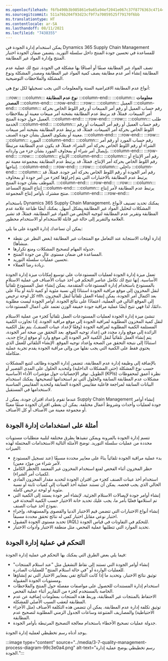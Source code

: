 ```yaml
---
ms.openlocfilehash: f6fb490b3b985861e9a65a94ef2041e067c37f8776363c47144ce85fe6a8cfdd
ms.sourcegitcommit: 511a76b204f93d23cf9f7a70059525f79170f6bb
ms.translationtype: HT
ms.contentlocale: ar-SA
ms.lasthandoff: 08/11/2021
ms.locfileid: "7438355"
---
```

يمكن استخدام إدارة الجودة في Dynamics 365 Supply Chain Management للمساعدة في تحسين جودة المنتج داخل سلسلة التوريد. يتضمن ضمان الجودة اختبار المنتج وإدارة المواد غير المطابقة.

تصف المواد غير المطابقة صنفًا أو أصنافًا بها مشكلة في الجودة. تتيح لك عملية عدم المطابقة إنشاء أمر عدم مطابقة يصف كمية المواد غير المطابقة ومصدر المشكلة ونوع المشكلة والملاحظات التوضيحية.

أنواع عدم المطابقة الافتراضية الستة والمعلومات التي يجب تسجيلها لكل نوع هي:

:::row:::
  :::column:::
    **نوع عدم المطابقة**
  :::column-end:::
  :::column:::
    **معلومات المصدر**
  :::column-end:::
:::row-end:::
:::row:::
  :::column:::
    العميل
  :::column-end:::
  :::column:::
    رقم حساب العميل أو رقم أمر المبيعات أو رقم اللوط الخاص بحركة أمر المبيعات. فمثلاً، قد يرتبط عدم المطابقة بشحنة أمر مبيعات معينة أو بملاحظات العميل حول جودة المنتج.
  :::column-end:::
:::row-end:::
:::row:::
  :::column:::
    طلب الخدمة
  :::column-end:::
  :::column:::
    رقم حساب العميل أو رقم أمر المبيعات أو رقم اللوط الخاص بحركة أمر المبيعات. فمثلاً، قد يرتبط عدم المطابقة بشحنة أمر مبيعات معينة أو بشكوى العميل بشأن جودة الصنف.
  :::column-end:::
:::row-end:::
:::row:::
  :::column:::
    المورد
  :::column-end:::
  :::column:::
    رقم حساب المورد أو رقم أمر الشراء أو رقم اللوط الخاص بحركة أمر الشراء. فمثلاً، قد يكون عدم المطابقة مرتبطًا بإيصال أمر شراء أو بمخاوف المورد بشأن جزء من وارداته.
  :::column-end:::
:::row-end:::
:::row:::
  :::column:::
    الإنتاج
  :::column-end:::
  :::column:::
    رقم أمر الإنتاج أو رقم اللوط الخاص بحركة أمر الإنتاج. فمثلاً، قد يرتبط عدم المطابقة بمجموعة معينة تم إنتاجها.
  :::column-end:::
:::row-end:::
:::row:::
  :::column:::
    ‏‏داخلي
  :::column-end:::
  :::column:::
    رقم أمر الجودة أو رقم اللوط الخاص بحركة أمر جودة. فمثلاً، قد يرتبط عدم المطابقة بالاختبارات التي يتم إجراؤها كجزء من أمر جودة أو بمخاوف الموظف بشأن جودة المنتج.
  :::column-end:::
:::row-end:::
:::row:::
  :::column:::
    إنتاج المنتج المساعد
  :::column-end:::
  :::column:::
    يرتبط عدم المطابقة لأمر إنتاج منتج مشترك بأوامر إنتاج المجموعة.
  :::column-end:::
:::row-end:::


باستخدام Dynamics 365 Supply Chain Management، يمكنك تحديد تصنيف لأنواع المشكلات لتحليل المواد غير المطابقة بشكل أسهل. يمكنك أيضًا طباعة علامة عدم المطابقة وتقرير عدم المطابقة لتوجيه التخلُّص من المواد غير المطابقة. فمثلاً، قد تشير العلامة والتقرير إلى حالة غير قابلة للاستخدام أو الاستخدام محظور.

يمكن أن تساعدك إدارة الجودة على ما يلي:

 -  إدارة أوقات الاستجابة عند التعامل مع المنتجات غير المطابقة (بغض النظر عن نقطة منشأها).
 -  جدولة المهام لتصحيح المشكلات ومنع تكرارها.
 -  المساعدة في ضمان مستوى عالٍ من جودة المنتج.
 -  تحسين عمليات سلسلة التوريد.
 -  زيادة رضا العملاء.

تعمل ميزة إدارة الجودة لعمليات المستودعات على توسيع إمكانات ميزة إدارة الجودة الأساسية. إنها تتيح لك تكامل عناصر التحكم في أخذ عينات الأصناف في عملية الاستلام بالمستودع باستخدام إدارة المستودعات المتقدمة. يمكن إنشاء عمل المستودع تلقائياً لنقل المخزون إلى موقع مراقبة الجودة استنادًا إلى نسبة مئوية أو كمية ثابتة أو بناءً على كل لوحة ترخيص nth. بعد اكتمال أمر الجودة، يمكن إنشاء العمل تلقائياً لنقل المخزون إلى الموقع التالي في العملية، اعتمادًا على نتائج الجودة. أوامر الجودة ليست مطلوبة دائمًا، لذا فهي تتيح أيضًا عملية مراقبة جودة خفيفة الوزن تعتمد على أعمال المستودعات.

تنشئ ميزة إدارة الجودة لعمليات المستودعات العمل تلقائياً كجزء من عملية الاستلام لنقل كمية المخزون المطلوبة لمراقبة الجودة إلى موقع مراقبة الجودة. إذا تجاوزت الكمية المستلمة الكمية المطلوبة لمراقبة الجودة (وفقًا لإعداد عينات الصنف)، يتم نقل الكمية الزائدة إلى موقع وارد محدد في إعداد توجيه الموقع. بعد التحقق من صحة أمر الجودة، يتم إنشاء العمل تلقائياً لنقل الكمية لأمر الجودة إلى موقع وارد أو موقع إرجاع جديد، استنادًا إلى نتيجة التحقق من الصحة وإعداد توجيه الموقع. الإنشاء التلقائي للعمل الذي يحتوي فقط على الكمية التي يجب نقلها من وإلى مراقبة الجودة يقدم تجربة عملية متكاملة.

بالإضافة إلى وظيفة إدارة عدم المطابقة، تتضمن إدارة الجودة وظائف لتتبع المشكلات حسب نوع المشكلة (حتى المشكلات الداخلية) ولتحديد الحلول على المدى القصير أو الطويل. توفر الإحصائيات حول مؤشرات الأداء الأساسية (KPIs) نظرة أعمق لمحفوظات مشكلات عدم المطابقة السابقة والحلول التي تم استخدامها لتصحيحها. يمكنك استخدام البيانات السابقة لمراجعة فاعلية مقاييس الجودة السابقة ولتحديد المقاييس المناسبة لاستخدامها في المستقبل.

عندما تقوم بإعداد اقتران جودة، يمكن لـ Supply Chain Management إنشاء أوامر جودة لعمليات وأحداث وشروط أعمال مختلفة. يمكن أن يغطي اقتران الجودة صنفًا معينًا أو مجموعة معينة من الأصناف أو كل الأصناف.

## <a name="example-uses-of-quality-management"></a>أمثلة على استخدامات إدارة الجودة

تتسم إدارة الجودة بالمرونة ويمكن تنفيذها بطرق مختلفة لتلبية متطلبات مستويات محددة من عمليات سلسلة التوريد. توضح الأمثلة التالية الاستخدامات المحتملة لهذه الميزات:

 -  بدء عملية مراقبة الجودة تلقائياً بناءً على معايير محددة مسبقًا (عند تسجيل المستودع لأمر شراء من مورّد معين).
 -  حظر المخزون أثناء الفحص لمنع استخدام المخزون غير المعتمد (الحظر الكامل لكميات أمر الشراء).
 -  استخدام أخذ عينات الصنف كجزء من اقتران الجودة لتحديد مقدار المخزون المادي الحالي الذي يجب فحصه. يمكن أن تستند عملية أخذ العينات إلى كميات ثابتة أو نسبة مئوية أو لوحة ترخيص كاملة.
 -  إنشاء أوامر جودة لإيصالات الاستلام الجزئية. لإنشاء أمر جودة يستند إلى الكمية التي تم استلامها فعليًا بأمر ما، يجب عليك تحديد خانة الاختيار حسب الكمية المحدثة في نموذج أخذ عينات الصنف.
 -  إنشاء أنواع الاختبارات التي تتضمن قيم الاختبار الدنيا والقصوى والمستهدفة، وإجراء اختبار نوعي مقابل اختبار كمي له نتائج تحقق محددة مسبقاً.
 -  تحديد مستوى الجودة المقبول (AQL) للتحكم في التفاوتات في قياس الجودة.
 -  تحديد الموارد التي تتطلبها عملية الفحص، مثل منطقة الاختبار وأدوات الاختبار.

## <a name="controlling-the-quality-management-process"></a>التحكم في عملية إدارة الجودة

فيما يلي بعض الطرق التي يمكنك بها التحكم في عملية إدارة الجودة:

 -  إنشاء أوامر الجودة التي تستند إلى نقاط التشغيل مثل "عند استلام المنتجات" للعمليات الواردة أو "في حالة استلام المنتج" للعمليات الصادرة.
 -  توثيق نتائج الاختبار، وتحديد ما إذا كانت النتائج تفي بمعايير الاختبار التي تم إنشاؤها ومستويات الجودة المقبولة.
 -  استخدام إدارة المستندات للحصول على مواصفات مفصلة حول المنتج والملاحظات الخاصة بالمستخدم كجزء من التقارير أثناء عملية الفحص.
 -  الاحتفاظ بالمنتجات غير المطابقة، وربط هذه المنتجات بمعلومات إضافية عن عدم المطابقة لتعقب السبب الأصلي للمشكلة.
 -  توثيق تكلفة إدارة عدم المطابقة. يمكن أن تتضمن هذه التكلفة الأصناف (مثل الأجزاء الاحتياطية) والمصاريف المتنوعة وساعات الجدول الزمني المطلوبة لتصحيح عدم المطابقة.
 -  جدولة عمليات تصحيح الأخطاء باستخدام معالجة التصحيح المرتبطة بأوامر الجودة.

يوجد أدناه رسم تخطيطي لعملية إدارة الجودة.

:::image type="content" source="../media/3-7-quality-management-process-diagram-99c3e0a4.png" alt-text="رسم تخطيطي يوضح عملية إدارة الجودة.":::
